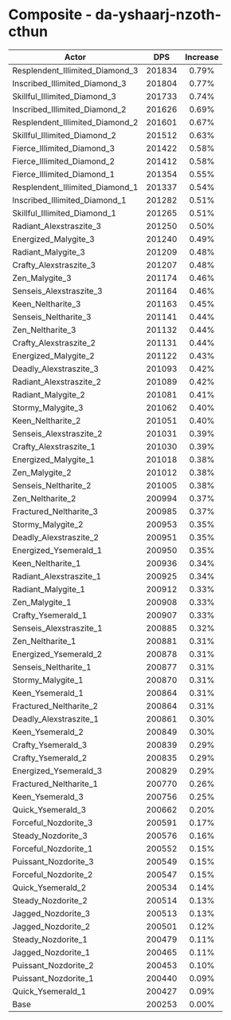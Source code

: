 # Composite - da-yshaarj-nzoth-cthun
| Actor | DPS | Increase |
|---|:---:|:---:|
|Resplendent_Illimited_Diamond_3|201834|0.79%|
|Inscribed_Illimited_Diamond_3|201804|0.77%|
|Skillful_Illimited_Diamond_3|201733|0.74%|
|Inscribed_Illimited_Diamond_2|201626|0.69%|
|Resplendent_Illimited_Diamond_2|201601|0.67%|
|Skillful_Illimited_Diamond_2|201512|0.63%|
|Fierce_Illimited_Diamond_3|201422|0.58%|
|Fierce_Illimited_Diamond_2|201412|0.58%|
|Fierce_Illimited_Diamond_1|201354|0.55%|
|Resplendent_Illimited_Diamond_1|201337|0.54%|
|Inscribed_Illimited_Diamond_1|201282|0.51%|
|Skillful_Illimited_Diamond_1|201265|0.51%|
|Radiant_Alexstraszite_3|201250|0.50%|
|Energized_Malygite_3|201240|0.49%|
|Radiant_Malygite_3|201209|0.48%|
|Crafty_Alexstraszite_3|201207|0.48%|
|Zen_Malygite_3|201174|0.46%|
|Senseis_Alexstraszite_3|201164|0.46%|
|Keen_Neltharite_3|201163|0.45%|
|Senseis_Neltharite_3|201141|0.44%|
|Zen_Neltharite_3|201132|0.44%|
|Crafty_Alexstraszite_2|201131|0.44%|
|Energized_Malygite_2|201122|0.43%|
|Deadly_Alexstraszite_3|201093|0.42%|
|Radiant_Alexstraszite_2|201089|0.42%|
|Radiant_Malygite_2|201081|0.41%|
|Stormy_Malygite_3|201062|0.40%|
|Keen_Neltharite_2|201051|0.40%|
|Senseis_Alexstraszite_2|201031|0.39%|
|Crafty_Alexstraszite_1|201030|0.39%|
|Energized_Malygite_1|201018|0.38%|
|Zen_Malygite_2|201012|0.38%|
|Senseis_Neltharite_2|201005|0.38%|
|Zen_Neltharite_2|200994|0.37%|
|Fractured_Neltharite_3|200985|0.37%|
|Stormy_Malygite_2|200953|0.35%|
|Deadly_Alexstraszite_2|200951|0.35%|
|Energized_Ysemerald_1|200950|0.35%|
|Keen_Neltharite_1|200936|0.34%|
|Radiant_Alexstraszite_1|200925|0.34%|
|Radiant_Malygite_1|200912|0.33%|
|Zen_Malygite_1|200908|0.33%|
|Crafty_Ysemerald_1|200907|0.33%|
|Senseis_Alexstraszite_1|200885|0.32%|
|Zen_Neltharite_1|200881|0.31%|
|Energized_Ysemerald_2|200878|0.31%|
|Senseis_Neltharite_1|200877|0.31%|
|Stormy_Malygite_1|200870|0.31%|
|Keen_Ysemerald_1|200864|0.31%|
|Fractured_Neltharite_2|200864|0.31%|
|Deadly_Alexstraszite_1|200861|0.30%|
|Keen_Ysemerald_2|200849|0.30%|
|Crafty_Ysemerald_3|200839|0.29%|
|Crafty_Ysemerald_2|200835|0.29%|
|Energized_Ysemerald_3|200829|0.29%|
|Fractured_Neltharite_1|200770|0.26%|
|Keen_Ysemerald_3|200756|0.25%|
|Quick_Ysemerald_3|200662|0.20%|
|Forceful_Nozdorite_3|200591|0.17%|
|Steady_Nozdorite_3|200576|0.16%|
|Forceful_Nozdorite_1|200552|0.15%|
|Puissant_Nozdorite_3|200549|0.15%|
|Forceful_Nozdorite_2|200547|0.15%|
|Quick_Ysemerald_2|200534|0.14%|
|Steady_Nozdorite_2|200514|0.13%|
|Jagged_Nozdorite_3|200513|0.13%|
|Jagged_Nozdorite_2|200501|0.12%|
|Steady_Nozdorite_1|200479|0.11%|
|Jagged_Nozdorite_1|200465|0.11%|
|Puissant_Nozdorite_2|200453|0.10%|
|Puissant_Nozdorite_1|200440|0.09%|
|Quick_Ysemerald_1|200427|0.09%|
|Base|200253|0.00%|
